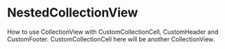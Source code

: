 # NestedCollectionView
How to use CollectionView with CustomCollectionCell, CustomHeader and CustomFooter. CustomCollectionCell here will be another CollectionView.
